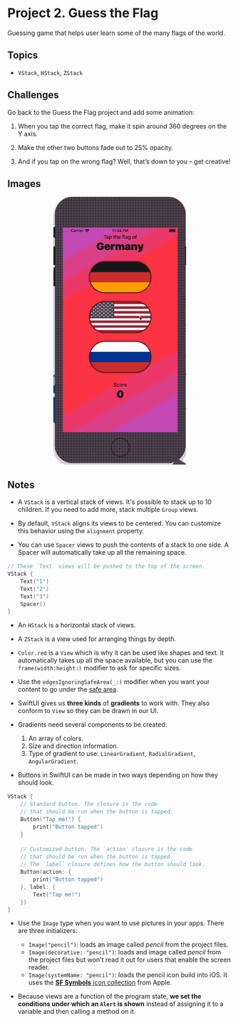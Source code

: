 
# Project 2. Guess the Flag

Guessing game that helps user learn some of the many flags of the world.

## Topics

- `VStack`, `HStack`, `ZStack`

## Challenges 

Go back to the Guess the Flag project and add some animation:

1. When you tap the correct flag, make it spin around 360 degrees on the Y axis.

2. Make the other two buttons fade out to 25% opacity.

3. And if you tap on the wrong flag? Well, that’s down to you – get creative!

## Images

<p align="center"><img src="./img/run-example.gif" height="600px"></p>

## Notes

- A `VStack` is a vertical stack of views. It's possible to stack up to 10 children. If you need to add more, stack multiple `Group` views.

- By default, `VStack` aligns its views to be centered. You can customize this behavior using the `alignment` property.

- You can use `Spacer` views to push the contents of a stack to one side. A Spacer will automatically take up all the remaining space.

```swift
// These `Text` views will be pushed to the top of the screen.
VStack {
    Text("1")
    Text("2")
    Text("3")
    Spacer()
}
```
- An `HStack` is a horizontal stack of views.

- A `ZStack` is a view used for arranging things by depth.

- `Color.red` is a `View` which is why it can be used like shapes and text. It automatically takes up all the space available, but you can use the `frame(width:height:)` modifier to ask for specific sizes.

- Use the `edgesIgnoringSafeArea(_:)` modifier when you want your content to go under the [safe area](https://developer.apple.com/documentation/uikit/uiview/positioning_content_relative_to_the_safe_area).

- SwiftUI gives us **three kinds** of **gradients** to work with. They also conform to `View` so they can be drawn in our UI.

- Gradients need several components to be created: 
    1. An array of colors.
    2. Size and direction information.
    3. Type of gradient to use: `LinearGradient`, `RadialGradient`, `AngularGradient`.

- Buttons in SwiftUI can be made in two ways depending on how they should look.

```swift 
VStack {
    // Standard button. The closure is the code 
    // that should be run when the button is tapped.
    Button("Tap me!") {
        print("Button tapped")
    }

    // Customized button. The `action` closure is the code 
    // that should be run when the button is tapped.
    // The `label` closure defines how the button should look.
    Button(action: {
        print("Button tapped")
    }, label: {
        Text("Tap me!")
    })
}
```

- Use the `Image` type when you want to use pictures in your apps. There are three initializers:
    - `Image("pencil")`: loads an image called *pencil* from the project files.
    - `Image(decorative: "pencil")`: loads and image called *pencil* from the project files but won't read it out for users that enable the screen reader.
    - `Image(systemName: "pencil")`: loads the pencil icon build into iOS. It uses the [**SF Symbols** icon collection](https://developer.apple.com/design/human-interface-guidelines/sf-symbols/overview/) from Apple.

- Because views are a function of the program state, **we set the conditions under which an `Alert` is shown** instead of assigning it to a variable and then calling a method on it. 